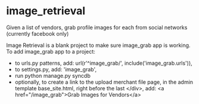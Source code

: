 image_retrieval
===============

Given a list of vendors, grab profile images for each from social networks (currently facebook only)

Image Retrieval is a blank project to make sure image_grab app is working.
To add image_grab app to a project:
+ to urls.py patterns, add: url(r'^image_grab/', include('image_grab.urls')),
+ to settings.py, add: 'image_grab',
+ run python manage.py syncdb
+ optionally, to create a link to the upload merchant file page, in the admin template base_site.html, right before the last \</div>, add: \<a href="/image_grab">Grab Images for Vendors\</a>